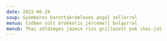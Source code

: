 ```yaml
---
date: 2022-06-29
soup: Gyömbéres karottakrémleves angol zellerrel
menua: Csőben sült brokkolis jércemell bulgurral
menub: Thai zöldséges jázmin rizs grillezett pak choi-jal
---
```

